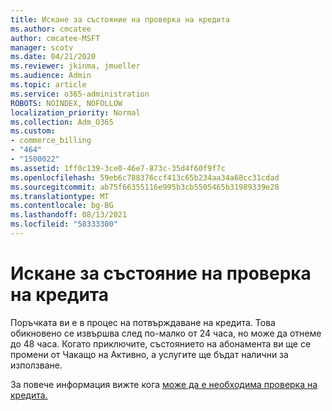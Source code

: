 ```yaml
---
title: Искане за състояние на проверка на кредита
ms.author: cmcatee
author: cmcatee-MSFT
manager: scotv
ms.date: 04/21/2020
ms.reviewer: jkinma, jmueller
ms.audience: Admin
ms.topic: article
ms.service: o365-administration
ROBOTS: NOINDEX, NOFOLLOW
localization_priority: Normal
ms.collection: Adm_O365
ms.custom:
- commerce_billing
- "464"
- "1500022"
ms.assetid: 1ff0c139-3ce0-46e7-873c-35d4f60f9f7c
ms.openlocfilehash: 59eb6c788376ccf413c65b234aa34a68cc31cdad
ms.sourcegitcommit: ab75f66355116e995b3cb5505465b31989339e28
ms.translationtype: MT
ms.contentlocale: bg-BG
ms.lasthandoff: 08/13/2021
ms.locfileid: "58333300"
---
```

# <a name="credit-check-status-request"></a>Искане за състояние на проверка на кредита

Поръчката ви е в процес на потвърждаване на кредита. Това обикновено се извършва след по-малко от 24 часа, но може да отнеме до 48 часа. Когато приключите, състоянието на абонамента ви ще се промени от Чакащо на Активно, а услугите ще бъдат налични за използване.

За повече информация вижте кога [може да е необходима проверка на кредита.](https://docs.microsoft.com/microsoft-365/commerce/billing-and-payments/pay-for-your-subscription#pay-by-invoice-check-or-eft)
